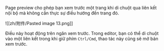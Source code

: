 Page preview cho phép bạn xem trước một trang khi di chuột qua liên kết nội bộ mà không cần thực sự điều hướng đến trang đó.

![[zh/附件/Pasted image 13.png]]

Điều này hoạt động trên ngăn xem trước. Trong editor, bạn có thể di chuột vào một liên kết trong khi giữ phím `Ctrl/Cmd`, thao tác này cũng sẽ mở bản xem trước.
